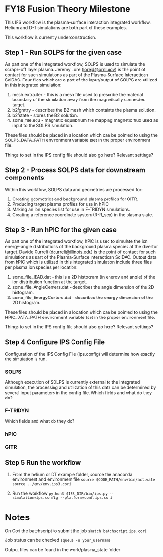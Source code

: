 # FY18 Fusion Theory Milestone
This IPS workflow is the plasma-surface interaction integrated workflow.
Helium and D-T simulations are both part of these examples.

This workflow is currently underconstruction.
## Step 1 - Run SOLPS for the given case
As part one of the integrated workflow, SOLPS is used to simulate the scrape-off layer plasma.
Jeremy Lore (lorejd@ornl.gov) is the point of contact for such simulations as part of the Plasma-Surface Interactiosn SciDAC.
Four files which are a part of the input/output of SOLPS are utilized in this integrated simulation:
1. mesh.extra.iter - this is a mesh file used to prescribe the material boundary of the simulation away from the magnetically connected target.
2. b2fgmtry - describes the B2 mesh which containts the plasma solution.
3. b2fstate - stores the B2 solution.
4. some_file.equ - magnetic equilibrium file mapping magnetic flux used as input to the SOLPS simulation.

These files should be placed in a location which can be pointed to using the SOLPS_DATA_PATH environment variable (set in the proper environment file.

Things to set in the IPS config file should also go here? Relevant settings?

## Step 2 - Process SOLPS data for downstream components
Within this workflow, SOLPS data and geometries are processed for:
1. Creating geometries and background plasma profiles for GITR.
2. Producing target plasma profiles for use in hPIC.
3. Making an ion species list for use in F-TRIDYN simulations.
4. Creating a reference coordinate system (R-R_sep) in the plasma state.

## Step 3 - Run hPIC for the given case
As part one of the integrated workflow, hPIC is used to simulate the ion energy-angle distributions of the background plasma species at the divertor target.
Davide Curreli (dcurreli@illinois.edu) is the point of contact for such simulations as part of the Plasma-Surface Interactiosn SciDAC.
Output data from hPIC which is utilized in this integrated simulation include three files per plasma ion species per location:
1. some_file_IEAD.dat - this is a 2D histogram (in energy and angle) of the ion distribution function at the target.
2. some_file_AngleCenters.dat - describes the angle dimension of the 2D histogram.
3. some_file_EnergyCenters.dat - describes the energy dimension of the 2D histogram.

These files should be placed in a location which can be pointed to using the HPIC_DATA_PATH environment variable (set in the proper environment file.

Things to set in the IPS config file should also go here? Relevant settings?
## Step 4 Configure IPS Config File
Configuration of the IPS Config File (ips.config) will determine how exactly the simulation is run.
### SOLPS
Although execution of SOLPS is currently external to the integrated simulation, the processing and utilization of this data can be determined by several input parameters in the config file.
Which fields and what do they do?
### F-TRIDYN
Which fields and what do they do?
### hPIC
### GITR

## Step 5 Run the workflow
1. From the helium or DT example folder, source the anaconda environment and environment file
```source $CODE_PATH/env/bin/activate```
```source ../env/env.ips3.cori```

2. Run the workflow
```python3 $IPS_DIR/bin/ips.py --simulation=ips.config --platform=conf.ips.cori```

# Notes

On Cori the batchscript to submit the job
```sbatch batchscript.ips.cori```

Job status can be checked
```squeue -u your_username```

Output files can be found in the work/plasma_state folder
